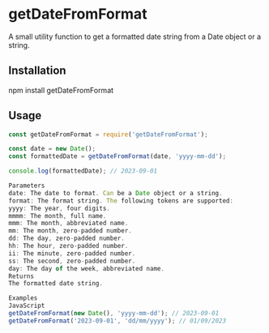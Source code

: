# getDateFromFormat

A small utility function to get a formatted date string from a Date object or a string.

## Installation

npm install getDateFromFormat

## Usage

```javascript
const getDateFromFormat = require('getDateFromFormat');

const date = new Date();
const formattedDate = getDateFromFormat(date, 'yyyy-mm-dd');

console.log(formattedDate); // 2023-09-01

Parameters
date: The date to format. Can be a Date object or a string.
format: The format string. The following tokens are supported:
yyyy: The year, four digits.
mmmm: The month, full name.
mmm: The month, abbreviated name.
mm: The month, zero-padded number.
dd: The day, zero-padded number.
hh: The hour, zero-padded number.
ii: The minute, zero-padded number.
ss: The second, zero-padded number.
day: The day of the week, abbreviated name.
Returns
The formatted date string.

Examples
JavaScript
getDateFromFormat(new Date(), 'yyyy-mm-dd'); // 2023-09-01
getDateFromFormat('2023-09-01', 'dd/mm/yyyy'); // 01/09/2023
